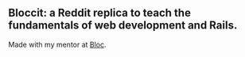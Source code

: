 
 ## Bloccit: a Reddit replica to teach the fundamentals of web development and Rails.

 Made with my mentor at [Bloc](http://bloc.io).

